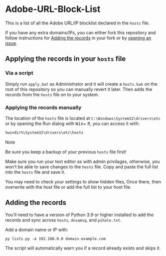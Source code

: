 # Adobe-URL-Block-List

This is a list of all the Adobe URL/IP blocklist declared in the `hosts` file.

If you have any extra domains/IPs, you can either fork this repository and follow instructions for [Adding the records](#adding-the-records) in your fork or by [opening an issue](https://github.com/Ruddernation-Designs/Adobe-URL-Block-List/issues/new).

## Applying the records in your `hosts` file

### Via a script

Simply run `apply.bat` as Administrator and it will create a `hosts.bak` on the root of this repository so you can manually revert it later. Then adds the records from the `hosts` file on to your system.

### Applying the records manually

The location of the `hosts` file is located at `C:\Windows\System32\drivers\etc` or by opening the Run dialog with <kbd>Win</kbd>+ <kbd>R</kbd>, you can access it with:

```txt
%windir%\System32\drivers\etc\hosts
```

> [!NOTE]
> Be sure you keep a backup of your previous `hosts` file first!

Make sure you run your text editor as with admin privilages, otherwise, you won't be able to save changes to the `hosts` file. Copy and paste the full list into the `hosts` file and save it. 

You may need to check your settings to show hidden files, Once there, then overwrite with the host file or add the full list to your host file.

## Adding the records

You'll need to have a version of Python 3.9 or higher installed to add the records and sync across `hosts`, `dnsamsq`, and `pihole.txt`.

Add a domain name or IP with:

```console
py lists.py -a 192.168.0.0 domain.example.com
```

The script will automatically warn you if a record already exists and skips it.
